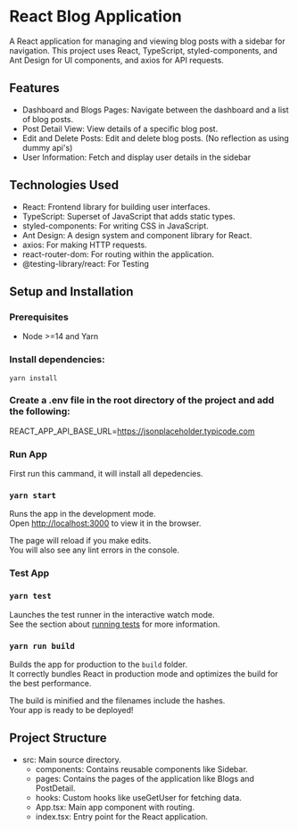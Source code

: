 # React Blog Application

A React application for managing and viewing blog posts with a sidebar for navigation. This project uses React, TypeScript, styled-components, and Ant Design for UI components, and axios for API requests.

## Features

- Dashboard and Blogs Pages: Navigate between the dashboard and a list of blog posts.
- Post Detail View: View details of a specific blog post.
- Edit and Delete Posts: Edit and delete blog posts. (No reflection as using dummy api's)
- User Information: Fetch and display user details in the sidebar

## Technologies Used

- React: Frontend library for building user interfaces.
- TypeScript: Superset of JavaScript that adds static types.
- styled-components: For writing CSS in JavaScript.
- Ant Design: A design system and component library for React.
- axios: For making HTTP requests.
- react-router-dom: For routing within the application.
- @testing-library/react: For Testing

## Setup and Installation

### Prerequisites

- Node >=14 and Yarn

### Install dependencies:

`yarn install`

### Create a .env file in the root directory of the project and add the following:

REACT_APP_API_BASE_URL=https://jsonplaceholder.typicode.com

### Run App

First run this cammand, it will install all depedencies.

### `yarn start`

Runs the app in the development mode.\
Open [http://localhost:3000](http://localhost:3000) to view it in the browser.

The page will reload if you make edits.\
You will also see any lint errors in the console.

### Test App

### `yarn test`

Launches the test runner in the interactive watch mode.\
See the section about [running tests](https://facebook.github.io/create-react-app/docs/running-tests) for more information.

### `yarn run build`

Builds the app for production to the `build` folder.\
It correctly bundles React in production mode and optimizes the build for the best performance.

The build is minified and the filenames include the hashes.\
Your app is ready to be deployed!

## Project Structure

- src: Main source directory.
  - components: Contains reusable components like Sidebar.
  - pages: Contains the pages of the application like Blogs and PostDetail.
  - hooks: Custom hooks like useGetUser for fetching data.
  - App.tsx: Main app component with routing.
  - index.tsx: Entry point for the React application.
